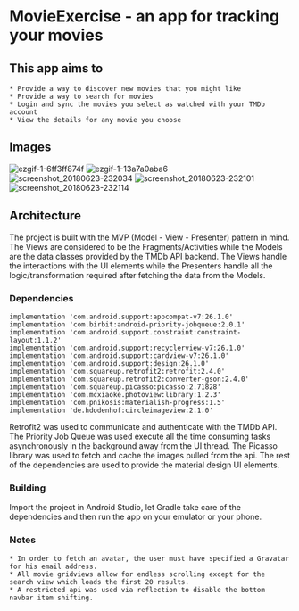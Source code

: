 # MovieExercise - an app for tracking your movies

## This app aims to
    * Provide a way to discover new movies that you might like
    * Provide a way to search for movies
    * Login and sync the movies you select as watched with your TMDb account
    * View the details for any movie you choose
    
## Images


![ezgif-1-6ff3ff874f](https://user-images.githubusercontent.com/5503414/41813696-6e3223f6-7743-11e8-8db2-e49ad6f5d30e.gif)
![ezgif-1-13a7a0aba6](https://user-images.githubusercontent.com/5503414/41813669-3054b99a-7743-11e8-8e05-1cb221e78354.gif)
![screenshot_20180623-232034](https://user-images.githubusercontent.com/5503414/41813671-38f8d392-7743-11e8-8592-17ae0c962cd9.png)
![screenshot_20180623-232101](https://user-images.githubusercontent.com/5503414/41813672-39719e4e-7743-11e8-9fac-01985c64eebe.png)
![screenshot_20180623-232114](https://user-images.githubusercontent.com/5503414/41813674-3ac8a8aa-7743-11e8-93f3-93e96154bd88.png)


## Architecture 

The project is built with the MVP (Model - View - Presenter) pattern in mind. The Views are considered to be the Fragments/Activities while the Models are the data classes provided by the TMDb API backend. The Views handle the interactions with the UI elements while the Presenters handle all the logic/transformation required after fetching the data from the Models. 

### Dependencies

```implementation 'com.android.support:support-annotations:27.1.1'
implementation 'com.android.support:appcompat-v7:26.1.0'
implementation 'com.birbit:android-priority-jobqueue:2.0.1'
implementation 'com.android.support.constraint:constraint-layout:1.1.2'
implementation 'com.android.support:recyclerview-v7:26.1.0'
implementation 'com.android.support:cardview-v7:26.1.0'
implementation 'com.android.support:design:26.1.0'
implementation 'com.squareup.retrofit2:retrofit:2.4.0'
implementation 'com.squareup.retrofit2:converter-gson:2.4.0'
implementation 'com.squareup.picasso:picasso:2.71828'
implementation 'com.mcxiaoke.photoview:library:1.2.3'
implementation 'com.pnikosis:materialish-progress:1.5'
implementation 'de.hdodenhof:circleimageview:2.1.0'
```
Retrofit2 was used to communicate and authenticate with the TMDb API.  The Priority Job Queue was used execute all the time consuming tasks asynchronously in the background away from the UI thread. 
The Picasso library was used to fetch and cache the images pulled from the api. The rest of the dependencies are used to provide the material design UI elements.  

### Building

Import the project in Android Studio, let Gradle take care of the dependencies and then run the app on your emulator or your phone. 

### Notes
    * In order to fetch an avatar, the user must have specified a Gravatar for his email address.
    * All movie gridviews allow for endless scrolling except for the search view which loads the first 20 results.
    * A restricted api was used via reflection to disable the bottom navbar item shifting. 
